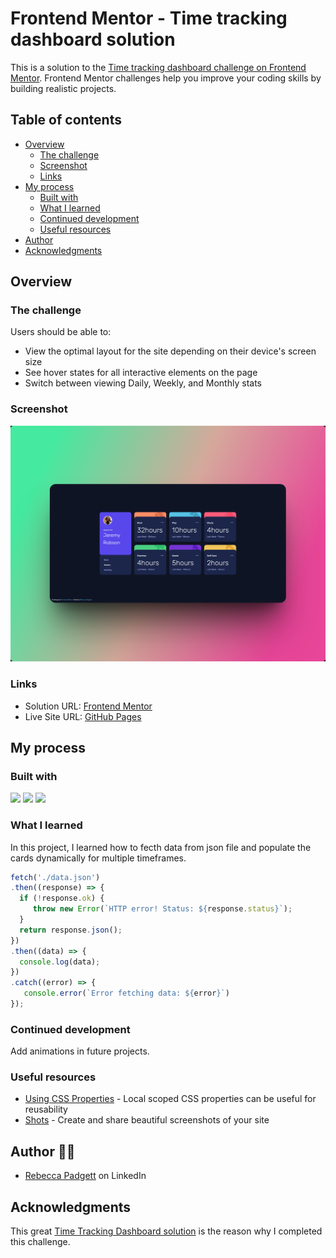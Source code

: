 # Frontend Mentor - Time tracking dashboard solution

This is a solution to the [Time tracking dashboard challenge on Frontend Mentor](https://www.frontendmentor.io/challenges/time-tracking-dashboard-UIQ7167Jw). Frontend Mentor challenges help you improve your coding skills by building realistic projects. 

## Table of contents

- [Overview](#overview)
  - [The challenge](#the-challenge)
  - [Screenshot](#screenshot)
  - [Links](#links)
- [My process](#my-process)
  - [Built with](#built-with)
  - [What I learned](#what-i-learned)
  - [Continued development](#continued-development)
  - [Useful resources](#useful-resources)
- [Author](#author)
- [Acknowledgments](#acknowledgments)


## Overview

### The challenge

Users should be able to:

- View the optimal layout for the site depending on their device's screen size
- See hover states for all interactive elements on the page
- Switch between viewing Daily, Weekly, and Monthly stats

### Screenshot

![Desktop Preview](./dashboard-screenshot.png)



### Links

- Solution URL: [Frontend Mentor]()
- Live Site URL: [GitHub Pages]()

## My process

### Built with

<p align="left">
  <img src="https://img.shields.io/badge/HTML5-E34F26?style=for-the-badge&logo=html5&logoColor=white">
  <img src="https://img.shields.io/badge/CSS3-663399?style=for-the-badge&logo=css3&logoColor=white">
  <img src="https://img.shields.io/badge/JavaScript-323330?style=for-the-badge&logo=javascript&logoColor=F7DF1E">
</p>



### What I learned

In this project, I learned how to fecth data from json file and populate the cards dynamically for multiple timeframes.


```js
fetch('./data.json')
.then((response) => {
  if (!response.ok) {
     throw new Error(`HTTP error! Status: ${response.status}`);
  }
  return response.json();
})
.then((data) => {
  console.log(data);
})
.catch((error) => {
   console.error(`Error fetching data: ${error}`)
});

```

### Continued development

Add animations in future projects.


### Useful resources
- [Using CSS Properties](https://www.youtube.com/watch?v=_2LwjfYc1x8) - Local scoped CSS properties can be useful for reusability
- [Shots](https://shots.so/) - Create and share beautiful screenshots of your site



## Author 👩‍💻
- [Rebecca Padgett](https://linkedin.com/in/rebeccapadgett121) on LinkedIn



## Acknowledgments
This great [Time Tracking Dashboard solution](https://www.frontendmentor.io/solutions/-time-tracking-dashboard-kTWhQsgd6e) is the reason why I completed this challenge. 


